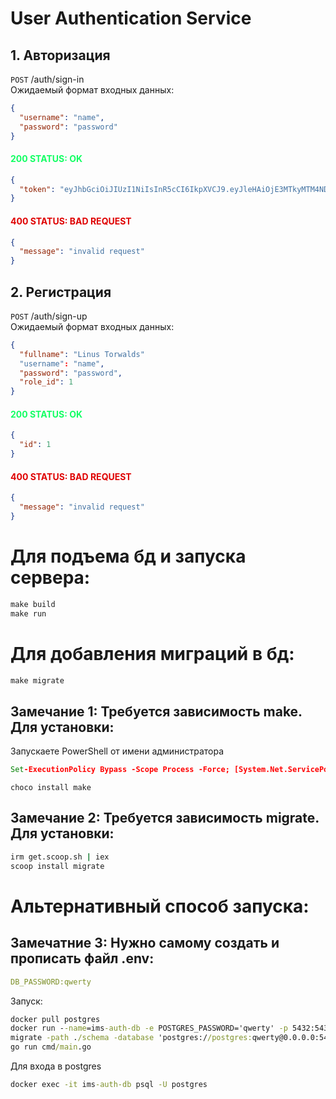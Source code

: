 # User Authentication Service

## 1. Авторизация

`POST` /auth/sign-in<br>
Ожидаемый формат входных данных:

```json
{
  "username": "name",
  "password": "password"
}
```

#### <span style="color:#12ff63">200 STATUS: OK
```json
{
  "token": "eyJhbGciOiJIUzI1NiIsInR5cCI6IkpXVCJ9.eyJleHAiOjE3MTkyMTM4NDQsImlhdCI6MTcxOTE3MDY0NCwidXNlcl9pZCI6MH0.XEuiHNUeRF1B9-0GbZoJ-M2UcPQnVuUrhJmsQ0q7gmA"
}
```

#### <span style="color:#df0000">400 STATUS: BAD REQUEST
```json
{
  "message": "invalid request"
}
```

## 2. Регистрация

`POST` /auth/sign-up<br>
Ожидаемый формат входных данных:

```json
{
  "fullname": "Linus Torwalds"
  "username": "name",
  "password": "password",
  "role_id": 1
}
```

#### <span style="color:#12ff63">200 STATUS: OK
```json
{
  "id": 1
}
```

#### <span style="color:#df0000">400 STATUS: BAD REQUEST
```json
{
  "message": "invalid request"
}
```

# Для подъема бд и запуска сервера:
```cmd
make build
make run
```
# Для добавления миграций в бд: 
```cmd
make migrate
```
## Замечание 1: Требуется зависимость make. Для установки:
Запускаете PowerShell от имени администратора
```cmd
Set-ExecutionPolicy Bypass -Scope Process -Force; [System.Net.ServicePointManager]::SecurityProtocol = [System.Net.ServicePointManager]::SecurityProtocol -bor 3072; iex ((New-Object System.Net.WebClient).DownloadString('https://chocolatey.org/install.ps1'))
```
```
choco install make
```
## Замечание 2: Требуется зависимость migrate. Для установки:
```cmd
irm get.scoop.sh | iex
scoop install migrate
```
# Альтернативный способ запуска:
## Замечатние 3: Нужно самому создать и прописать файл .env:
```yaml
DB_PASSWORD:qwerty
```
Запуск:
```cmd
docker pull postgres
docker run --name=ims-auth-db -e POSTGRES_PASSWORD='qwerty' -p 5432:5432 --rm postgres
migrate -path ./schema -database 'postgres://postgres:qwerty@0.0.0.0:5432/postgres?sslmode=disable' up
go run cmd/main.go
```
Для входа в postgres
```cmd
docker exec -it ims-auth-db psql -U postgres
```
